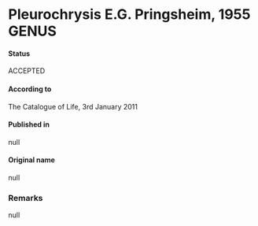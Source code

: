 Pleurochrysis E.G. Pringsheim, 1955 GENUS
=======

#### Status
ACCEPTED

#### According to
The Catalogue of Life, 3rd January 2011

#### Published in
null

#### Original name
null

### Remarks
null